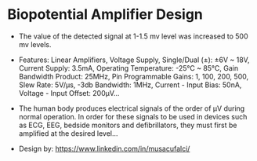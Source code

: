 # Biopotential Amplifier Design

- The value of the detected signal at 1-1.5 mv level was increased to 500 mv levels.
- Features: Linear Amplifiers, Voltage Supply, Single/Dual (±): ±6V ~ 18V, Current Supply: 3.5mA, Operating Temperature: -25°C ~ 85°C, Gain Bandwidth Product: 25MHz, Pin Programmable Gains: 1, 100, 200, 500, Slew Rate: 5V/µs, -3db Bandwidth: 1MHz, Current - Input Bias: 50nA, Voltage - Input Offset: 200µV...
- The human body produces electrical signals of the order of µV during normal operation. In order for these signals to be used in devices such as ECG, EEG, bedside monitors and defibrillators, they must first be amplified at the desired level...

- Design by: https://www.linkedin.com/in/musacufalci/
